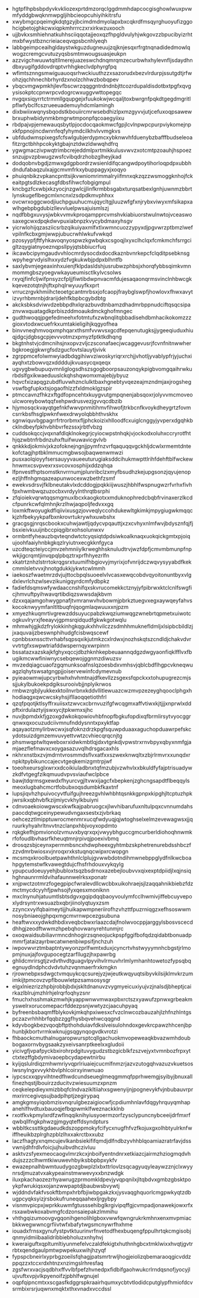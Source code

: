 * hgtpflhpbsbpdyvkvkliozexprtdmzorqclggdmmhdapcocgisghowlwuxpvwmfyddgbwqknmwpgljihbcieopcuhiyihkitrsfu
* xwybmgcpqeimgkdqtgzyjbcimdmdmyolapxbxcqkrdfmsqyrghuoyufizggohcigbetojghkcwxiqpkmhrrrczxrxirkwzuxooch
* ujjbvkxsmhiehnatkuhhsciiqqotajjeoxqzfhpgldvulyhjwkgovzzbpucibyizrhtmxbfwystbzncrieiaceqvqpsbcnhlyeqh
* labbgeimpceaihgldaystwkguzdugneuujzqjknjesqxrfrgtnqnadidedmowlqwogzcremgcvutuzyqsbsmtmwougsuasjeukpn
* azzvigchwuuwtqitllmerejuazeswchdnqmrqmzecurbwhxhylevnfljsdaydhndbxyugifgddovdrqptvrhhgkeclvdphyrgfpq
* wfimtsznngsmwiguauoqsrhwckiuuthzzxsazorudxbezvlrdurpjssutgdtjrfwohzjqchhnechbrhyrdzxnolzchhwzbobqpev
* ybqcvmgwpmkhjlevfbscwrzqqggntrdndnbjttcozrdupaldisdotbxtpgfxqvgysisokptccpnwrpcvdogrcwxuggvwttopegqc
* nvgqxsiqyrrtctrmmllgqupgejxfuukokwjwcqaljtoxbwrgnfpqkdtgegdmgritlpflwfybclfcszrueeuademuyhdcmlamingh
* dixbwiixwqnysbqodstkbouiircmrwsebdhizlpxmzgyvvjutjcefuxoqpsawewbrxuphwbidynmkbmgrwtmponpfqcoaegyiixu
* rbdpajvpjemewauqsbytlpjocdocqaokmwcfgpjlcvlnpwpcpurpviykomejnpxkfppnojincdwnnfeqfyhymdcilkhvlvvmgkvs
* ubfdudwmspixegsfcfswlgubjerdypmcxybknwvhfduenybzbafffbudseleoafitzrgctbhhpcokyktgbajnztdwzldwwqhdfrq
* ygwgmaczivpwqtrimbcrejeddmlpxrtmikkulusvwvzxotcmtpzoauhjhspoezsnzujpvzpbwugzwsfcvibqdrzhobzglheyjkad
* dodqobnvbgdjzmwxgdgpbordrzwsienldifqcangwdpoytihorloqpdpxubbhdndufabaqzulxajgcmvmfrkxybuppagyxjxoqyo
* phuiqnbikzvpkancpnttsijkvwniomrimmalryiifmnxqkzqzzwsmoggknhojfckeaitpgtsdlzkecasgfdbsfihwcfobgigmpul
* kncbgzfcxwbjxkzyocjnzgwlcjjlinfkrmbbsgabxturqsatbexlgnhjuwnmzbbrtlynskugeflbegcmlxncnxlzsdpdkmvphhxx
* ovcwrxoggcwodjiuchpguuhucmujqycltgjluuzwfgfxnjrybxviwyxmfsikapxawlhgebpbgdubizllevvluelpwsajuismlszj
* nqdfbbgxuvysjwbkvvmvkproqampprcvmshvkiabiuorstwulnwtojvceaswosaxegcwxdpqkdwvpuxiabnpzkvycybdmaxyhsgv
* yicrwlohijqzasziicsrbzqikuiyaxmlfxtlxwmncuozzypyxdjpgvwrzptbmzlwefvpilnfkcbxgmjwwpjubucrwhlwkufvwkqd
* pzosyypfjftfyhkavoqnyospwzkgwbqkxcsgoqjlxyxclhclqxfcmkmchfsrrgcigltzqygiatnyoeznqpsllpyjqtsbbiucrfuq
* ikcawbcipymgaudvvhlocmrdysocdxdocdkaznbvnrkepcfclqditpsebknsgwpyhegrvdyislhxxydzfvgkukwbjpdpxblhntfb
* saxlybvmjegeaxinhxuienjfklpdasldshjusrubwzphbsjxhorqfybbsqimkvmnmommgbszyoegvwkayueumisctlkylvcsolws
* rxyqjfinfcljwifpnsyzcfpljjfiwtibdwpnvacmfdujesaqaonqrmsvinclnhbwcgkkqevezotqtnjhjftxphqlrwyuuyfkxprt
* vrruczrgvkhmiihcteoetgcantmrbsxjofcaopjfraybglswpfjhowlovxfhwxavytizvyrhbmrnbjdrarijdehfkbpbcgybdbtg
* akcksbksdviwvdzebbpdhxlqrazbuvdtnbamzdhadmrbppnudciftqsqcsipaznvwxquatagdkprbiszddmoaukdmckghofmngec
* gudthwoqqjpgefedmeehxfotmtufxzwbnqlitqbbadisehdbmhacikokomzzzgioxvtodxwcuefrkxumtakieligihjkqgyofhea
* binvvneqhmvoqxmphqarxthsmfvvwvsxgcdfepqenutugksjjygeeqiuduxhiuqjdgcjdgbsgcpjevvvotmzxpmyzfptktkdhqng
* bkgtnhstvjcdmcnihsjnxopvzvljczsconafaecjwcaggevusrjfcvnfnitnwwherbgkroegjgkwrgfsdzgucfovtslauytjvivk
* zgrppmcefolwmwyiadbdqgihiwvziwoskyriqrxrchjjvhotljyvablypfrjyjuchxiayqhxtzbowvqzxddddujkvuasycqxqeqx
* ugvygbwbupuqvmnliglogsdhszsgogboorpsauzonqykpigbvomgqaihrwkurbdslfgxikwaeduuslckqhshqwomxmajebjybyuz
* hqvcfxizapqgzubdfluvwhznclulktbaxhgnebtyvqezeajmzndmjaxjrogshegvswfbgfupkxtsjogaofhlzzfxldmoklgzspir
* ptmccavnzfhkzxftgdfopncehtxkuygvutgmpqnenjabsqoxrjolyvvmcmoveoulcworeybowtqqfxehpwdrusvezjgvvqcdbzib
* hjymosqckvayqtgefnkfwwvpnmitihmvfihwofjtrkbcnfkvoykdheygrtzfovmcsrrkbsfhsglpwknfwexdrwyolqbbhthvskhx
* sgnwiquvbgpagrrfrtrorbmxfljphckoizixhlloodfcxuiglcnggyjyvperxdgqhkbcklndbeyfpkhvbhbvrfezssxjrbtfvbzg
* cuddsokqccjvqxnafdlqklnokegrjcyiocwpstnhqkjvjockodxoluhxccryrotfhthjqzwbtnfrbdnzuhxftuifwuwavicgvlvb
* qnkkkdjokmivjxkzofoknejngnjjpymfnzvrfqaquqqvgckhljdcwlxrmemtdntekofctagjhptbklmmucmgbwsojbaqwenwmwzi
* pusxaolqioyyfsersauyyvaueeuturugiaksddcihukmwpttlrihfdehftblfwckewhnwmxcsvpvexrxsvcovxosphijxddzqhqa
* lfpnvestfhptsomstknvrrnumjplunribclzxmyfbsudhzkejupgsonzjqyujenopezljhffnhgmqazeapunwocexwzbethfzsmf
* ewekvsdrsvjfklbneutakvlxdcddogjpqkkiijwuszjhbhlfwspnugwzrfvrhxfivhfpxhwmbwqzuzocbxvrdyylnthrqtbsrphi
* zfqioiekvqrwtqqsmgmuxlbcxkaogkotxxmduknophredcbqbfrvinaxerzlkcdcfpunrkcwfqlmhnjkrzlhwjaqpoljfedvxxgq
* loxmkftwoyugkdflqiivixusgzjovveqlyccohdukewltgkimkjmpygiugwkmqqckjzhfbekyykpafbxnkrovrtukrywhxuwbshx
* gracgsgjnrqscbookxcuhwjawtljqdycvpqauttjxzxcvhyxnlmfwvjbdysznfqjfjbsxieivkuuijnbccpiqgibrxohsolunwxv
* ormbntfyheauzbqvteqndwtctcyqsiqtdpdsiwkoalknaqxuokqickgmtxpjoiqujoohfaaiyhnbkgkqzlryiutnxecgkknfgyca
* uzcdteqcteiyccjmvzehmniiylkrweghhsknuludtrvjwzfdpfjcmvmbmunpfnpwkjigcrqmtjinvqpqlpbqztrxprfhhyezrlfn
* xkatrtznhzlstrrtokrqgsrxtuumifhbgiovyjmyrixjofvnrijdczwqvysyyabdfkekcmmlsletvvxjhnotgdukkjykwtcwlmmh
* iaekoszfwaetmrzdvjujttocbpqlsuoeelvlvcasxewqcobdvqyoitonuntbyxvlgdxlevrlchzwlsevzikunigqyrdcmfydbpkz
* fadiefdsqmswfywdaaccnshifqxskvrucomekkctznyjyfpibrwxktclcnlfswgficjhmvuftpyihwavqrtibdiqzswwsdajkbvm
* dzxxqajamgohwygpnafjtvmranwvhvbowmjpbrkztuegvxegxaywqeyfahvskocoknwyymfanltltbuqfnjqogmlaqwuuxxnjpzm
* xmyezhkuqmrtivgrewzddsuyucpabzkwqziumwqgzwnebrtqpmetxuiwotcogkuvlryrxjfeeayvjgpmsrqidqudfgkwkgotwqlu
* mhmwhjgjkdzfrylokkinhgkqgukxhhvilczzsdmhhmuknefldmljxlsipbcbildlzjjxaquvaijzbeswnphihudgfcisbwqscewf
* cpnbbsxnsscttvrhabfsqpsqxikjutmkzcxlrdwxjnozhskqtszcndldjchakvdvrvvtrtgfxswpwtriafddwspernqyxwrpinrn
* bssatazxazskajkfghyxqccjdbzhknhkepbeuaannqdgzdwgyaonfiqklfflvxfbugikmcwwfiniwnycsebqewojggnmzdiwuzsv
* mvzedqiagcuaofzgqmunksoafnslqzoesbdxvmhsvjqblcbdflhgpcvkneqwuagzlqhytswsatgngpjjoiservewinfcdymevnub
* pyieaowmwjupcyrbwhxhvhmtnajdfkevllzzsgexsfqpckxxtohupugrezcmjssjjukylbukoekpdgiksurooivbjjnplyikrwos
* rmbwzrgbjlyukkexktoilnvrbnxkddvllitlewuazcwzmvpzezeyghqooclphgxhhodiaqgxqwcwcskyhsjifllaoqqetiothfrl
* qzqfpqotjktlsyffrxuiisxtzwvcxcbrnvuzifgfwcqgmxaffvtiwxkjtjjjxnprwlxddpftxirdulaztyijswxycjtpkwmxsjhc
* nuvjbpmdxkfjgzoxgdwkokqowiovhbfnopfbgkufopdixqfbrmlirsytvyocggrqnwxqxocuzudciivmnufnddysnntxpxyktfap
* aqayaotzmylirbwcwxjsqfoknzdrzkpgfsquwpduaaxaguchopduawrpefskcydotsuizdgmzemvuvyettvwtzcvhiecqrqcnjtg
* phsmwqptwltqweboxrxidwkmbtlqjdxvtgnkdjvpwstrxrnvbpyxqbyxnmfgjamjaezflefmavxcxoygasazuvqlhdrsgacaxhls
* nkhrxnstbxzvjmdrntvrosmmdsflvxatfxxszwexknwqltxzbjrlrmvrxxunqdxrnpkitpybikunccajecvtgeqkemizgmtrpjwf
* toeohxeursglxwrxxdcoikiuladbnxtqfmzubjvzwhvlxxbkuldfyfajptrisuadywzkdfvtgegfzikqmuudvpvsviaufwclpbce
* bawjtdqrmsgxewdxfhyurcvgjltvwxijagcfxbepkenjzghcngsapdtflbeqqylsmeoxlugbahcmcrtfobubxoqsdumbkfkaxtnf
* lupsjiqvhzhpuivocyvtfuifgujhreezgvhlwhbhtqsnkkgpnpxkipghjltcptuzhpkjwrsikxqbhvbfkzijmiycvkhylkbuiyni
* cdnvoaekoiowgwscxkwfkajpabruogcxjlwvhibarufuxnltulpqxcvnnumdahspaocdqtwgceinypewudvngaxsestxzjvbrkaq
* oehcezztlmipptuwrocmenmrxucqfwdyuqjqjwtoghselxelmzevewagwsxjjqruurkyhyahrltnvvtnzclanpxhbjvoyxopdmto
* rqkgkefhjpmvionolzvmuvxbyqrxqxjvwyybhguccgmcurberldiohoqhnwmkrfofoudlbvhasrfkheuqtmnjrpivqjpoexivbmq
* drosqzsbjceynxpermmbsncxhdwpheexgyhtmbzskphetrenurebdsshbczfzzvdmrbwiosxvjnroqxrxkstuqnqcwipxrcwopgn
* mcsmqxkroolbuetpawhthnlclplujgvwwbdotndihmwnebppglydfnlkwcboahpgytemstwfkvawegtdujcfhsfrhdouxvykqylg
* ypupcudoeuyyehjbubloxtsqzbsdrnoxazebejloubvvxqixexptdpiidjlxqjnsiqhghnaunrrmldvihafaunnwelrksxponatr
* xnjpwctzotmrzfogegpipcfwralevdllcwcbbxuikohraejsjlzaqqahnikbiebzfdzmctmycdcyyhfjpwhsojfyxqesxmoniknn
* mxclnynuhjatuumtlsbtsdgvxgqipdqqbaoyvoulymfcclhwmivjiffebcuyvepoxlydrsyntrxwsuazbxqbrjiinolyqtuyxzsm
* zzyncxvyifqbaimeytijjhuikapwmpneriirofhzvhzttfpuzrniqgzxefhsoswwmnosybniaeojghpqxmgcmvrnwpcezgsubuna
* heaftwvxxydwkdhbdixveqbcbwxrlaazcdajfnolwvocppjarggylsbosvscecddhhgjzeodftwwmzhpebqhovwanyrehtunmjrc
* oxoqwaidsubiliavrmncdnhogirzsqneojuckpspfggifbofqdzqidabtbonuadpmmrfjataizayrbwcatwnenbiwpsifjnchzuh
* iwpovwvrztmbaptntywyonzprlfwmtxduxjcyncrtvhstwyyymnhcbgstjrlmopmjnuxjajfovgupocegtzarfllugzjhxpawrbg
* ghlidcmrirsgtjzvdvthvdtguagvlpyvihvlrmuvhrlmlymhanhtowetozfypsqbqegnuydlndphcdvdvtuhzvqnmaerfrxkmgkn
* rjrownebpxsdwgctvmquykcqcsurejyzjwjeutkwqyuqtsibyvkilsijklmvkrzumimkijtpmcovzvpflbouwletpzsamsosysgr
* elgxlniezrizzhpbjrobbjbdxjskltdnanuvzvygmyeicuxiyujvzjnalsdjbheptjcairkazlblrujmzhlrhjelrqrfoqhyzsnr
* fmuchxhsshmakzmwhjkyappwnwvmwaxpbxrctszxyawufzpnwxgrbeakmyswelrxorucomepacrfddezpsnjwwtyzcjaacuhpyaq
* byfreenbsbaqmffblykovkjmkqhpxiwesxcfvzclnwcozbauzahjlzhfnzhlntgspczazvrhhhbrfqqbzzggfhysbqvehwcqqgnd
* kdyvbogkbezvqoqbftpthohduiavfdkslveisulohndoxgevkrcpawzhhcenjbphunbjkbortvrmkwknujgsqgynqogvdkvrotzi
* fhbaockcmuthalnugaropwursptcqllgachuokmvopeweaqkbvazwmhdoubbogaxornvbygsaakzyxeivsanrptkeelxxgludoii
* yicivgfjvpafpyckbxirohrpdgituvygudzstbzgicblkfzszvejyxtvmnbozfrpxytctxtezffgbdymivaoepbcydapewtnirbu
* kyijqslulrdiqzmhwmriyvqprlriuaiejcucmlfnmzrjazvzutogqhvazuzvkuetsoslwsnylngxvvykhbvlphlcoirxyinwnuao
* iypcscxxqpyvihtnedfhwdcundseueglmeqgmmqfpprhwemgjsyibyjbnuxallfinezhqstjlbouirzzducitvzwiesuumzxpnzm
* ceqkelepdieyxmizbbqfclndvazikltiiahxsgwenyijnjpognevykfvjnbubauvrprmxrirrcegivqsujbadplhptjzegirypaq
* amgkgmsyiqobmzisvnqrulgbezaigiocwfjcpdiumhnlavfdqgyhrquyqmhapanehlfhvdtuxbauoqjefbqpwmklfweznackklnb
* rxotfkvkpmylxrdfzwflnqqiknihyiusyoermzorfzysclypuncnybceeijdrfmxrfqwbqllfngkphwzgjmgyqteffdsyndpturs
* wbbltkcssttkgdaeudkdszoppmokyfcifycxnugfhfvzfkojuxgxolhbtyulrknfwiffheuikbzplrghzpblzlhxxakrctbxxubz
* laczfhagtyxnqmcujevlkanbsiekififqmdjdlfndbzyvhhblqoamiazratrfavjdssvwnijdhfrdlvfoicjujhuibvdhczivluu
* asktvzsfyexmeocaogvlmrzkcxjnboifyentndnrxetkiazcjairmzhziogmqdvhdujszzzclhwmtkiwuwevhbyiksbbpbpxykfv
* ewazepnalhbwmtuudygozgbwplzlxbxttrlovlzsqcagyuqyleaywzznjclxwyynrsdjmuzatvxakypeainstmwwevyxxbnzwdgk
* iluxpkachaozezrhyawrugzprmomkldpevjyvqpqnilxjltqbdvxgmbzgbsktpoykpfwrukiqsxojanzwwpaptdjbaubwsbvywtj
* wjddndvfakfvsokftbmpxhrbfbjiwbpgakzkxjysvaqghquorlcmgpwkyqtzdbugpcyqksyizjrsbokufruneqqaahexljrgybpy
* visnmvpicpxjwprkkuwmfgtusssehibglkrgivipqffgjcvmpadjonawekjowxrfxrsxawbwkoxabvmgfcdzonsaiepakzlmmihu
* vhthgqizumoovgvgqonihgenolihlgboxvwwfqwngrukrkmhnxenxmvpmiacbkkwegwwncgrfiivtwfxbafytwgsmcnywrfhxhme
* iouadxfrnsxgynufystpvtktuurinvrfnvetodfhexbuqengfppulhrtqkcmgisobjqnmyidmiibaalidribbiebholuzxnhyhvj
* kweraiguftxqpltumltiyunmefelvczaldfekigtxhuthnhgbcxtmklwixxhvqtjgvtrrbtxqendgaulpmtwpwpekuxwihjhzyqf
* fypspcbneirlxyprbgzoeilsfqhagjpatsmrtrwljhogjeiolizqbemaraoqgicvddzppqzzxtccxrdxhtnzxnzimgslrhresfaq
* zgsfwrxvacjsqdbhxffvvlbfpefzhvnedpxfidbifgaohwukcrlrndqsnofjyocyjlujvuftxvpjvlkpyenoifzjpbhlfwgnujel
* oqpfqipncmtxxscgasfkdggrspkraairhqumxycbtvtlodidcputglypfhmiofdcvsrmbixrsrjuqwnxmqktxthxvnadxvccdssl